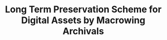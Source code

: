 ---
abstract: null
creators:
- liu, xufeng
date: null
document_url: https://services.phaidra.univie.ac.at/api/object/o:1424727/download
grand_parent: iPRES
institutions:
- Macrowing Software Technology Co.,Ltd.,shanghai,China
keywords: []
landing_page_url: https://phaidra.univie.ac.at/o:1424727
language: eng
layout: publication
license: All rights reserved
notes_url: null
parent: iPRES 2021
presentation_url: null
size: 643448
source_name: iPRES
title: Long Term Preservation Scheme for Digital Assets by Macrowing Archivals
type: lightning talk
year: 2021
---